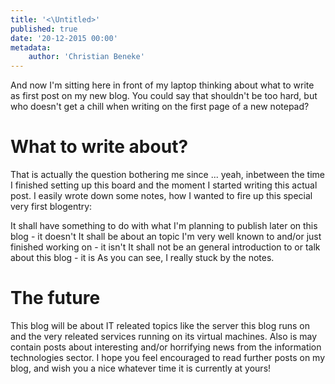 ```yaml
---
title: '<\Untitled>'
published: true
date: '20-12-2015 00:00'
metadata:
    author: 'Christian Beneke'
---
```


And now I'm sitting here in front of my laptop thinking about what to write as first post on my new blog. You could say that shouldn't be too hard, but who doesn't get a chill when writing on the first page of a new notepad?

# What to write about?
That is actually the question bothering me since ... yeah, inbetween the time I finished setting up this board and the moment I started writing this actual post. I easily wrote down some notes, how I wanted to fire up this special very first blogentry:

It shall have something to do with what I'm planning to publish later on this blog - it doesn't
It shall be about an topic I'm very well known to and/or just finished working on - it isn't
It shall not be an general introduction to or talk about this blog - it is
As you can see, I really stuck by the notes.

# The future
This blog will be about IT releated topics like the server this blog runs on and the very releated services running on its virtual machines. Also is may contain posts about interesting and/or horrifying news from the information technologies sector.
I hope you feel encouraged to read further posts on my blog, and wish you a nice whatever time it is currently at yours!